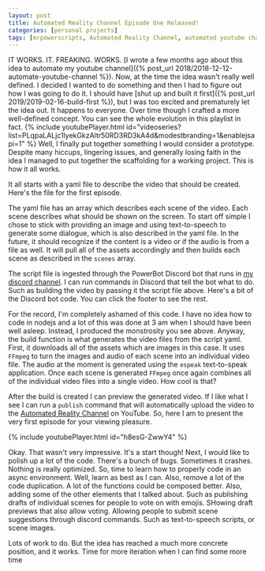 ```yaml
---
layout: post
title: Automated Reality Channel Episode One Released!
categories: [personal projects]
tags: [mrpowerscripts, Automated Reality Channel, automated youtube channel, automating youtube channel]
---
```


IT WORKS. IT. FREAKING. WORKS. [I wrote a few months ago about this idea to automate my youtube channel]({% post_url 2018/2018-12-12-automate-youtube-channel %}). Now, at the time the idea wasn't really well defined. I decided I wanted to do something and then I had to figure out how I was going to do it. I should have [shut up and built it first]({% post_url 2019/2019-02-16-build-first %}), but I was too excited and prematurely let the idea out. It happens to everyone. Over time though I crafted a more well-defined concept. You can see the whole evolution in this playlist in fact.
{% include youtubePlayer.html id="videoseries?list=PLqpaLALjc1lyekGkzAltr50RD3RD3kA4d&modestbranding=1&enablejsapi=1" %}
Well, I finally put together something I would consider a prototype. Despite many hiccups, lingering issues, and generally losing faith in the idea I managed to put together the scaffolding for a working project. This is how it all works.

It all starts with a yaml file to describe the video that should be created. Here's the file for the first episode.
<script src="https://gist-it.appspot.com/github/mrpowerscripts/automated-reality-channel/blob/master/scripts/arc-ep-1.yml?slice=0:30"></script>
The yaml file has an array which describes each scene of the video. Each scene describes what should be shown on the screen. To start off simple I chose to stick with providing an image and using text-to-speech to generate some dialogue, which is also described in the yaml file. In the future, it should recognize if the content is a video or if the audio is from a file as well. It will pull all of the assets accordingly and then builds each scene as described in the `scenes` array.

The script file is ingested through the PowerBot Discord bot that runs in [my discord channel](https:/bit.ly/mrps-discord). I can run commands in Discord that tell the bot what to do. Such as building the video by passing it the script file above. Here's a bit of the Discord bot code. You can click the footer to see the rest.
<script src="https://gist-it.appspot.com/github/MrPowerScripts/mrps-discord-powerbot/blob/master/veditor.js?slice=0:30"></script>

For the record, I'm completely ashamed of this code. I have no idea how to code in nodejs and a lot of this was done at 3 am when I should have been well asleep. Instead, I produced the monstrosity you see above. Anyway, the build function is what generates the video files from the script yaml. First, it downloads all of the assets which are images in this case. It uses `FFmpeg` to turn the images and audio of each scene into an individual video file. The audio at the moment is generated using the `espeak` text-to-speak application. Once each scene is generated `FFmpeg` once again combines all of the individual video files into a single video. How cool is that?

After the build is created I can preview the generated video. If I like what I see I can run a `publish` command that will automatically upload the video to the [Automated Reality Channel](https://bit.ly/mrps-arc) on YouTube. So, here I am to present the very first episode for your viewing pleasure.

{% include youtubePlayer.html id="h8esG-ZwwY4" %}

Okay. That wasn't very impressive. It's a start though! Next, I would like to polish up a lot of the code. There's a bunch of bugs. Sometimes it crashes. Nothing is really optimized. So, time to learn how to properly code in an async environment. Well, learn as best as I can. Also, remove a lot of the code duplication. A lot of the functions could be composed better. Also, adding some of the other elements that I talked about. Such as publishing drafts of individual scenes for people to vote on with emojis. SHowing draft previews that also allow voting. Allowing people to submit scene suggestions through discord commands. Such as text-to-speech scripts, or scene images. 

Lots of work to do. But the idea has reached a much more concrete position, and it works. Time for more iteration when I can find some more time

